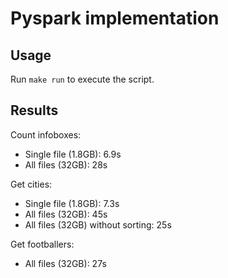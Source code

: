 # Pyspark implementation

## Usage

Run `make run` to execute the script.

## Results

Count infoboxes:

- Single file (1.8GB):  6.9s
- All files (32GB): 28s



Get cities:

- Single file (1.8GB):  7.3s
- All files (32GB): 45s
- All files (32GB) without sorting: 25s


Get footballers:

- All files (32GB): 27s
